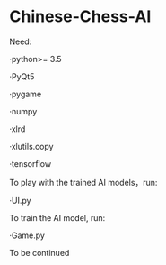 # Chinese-Chess-AI



Need:

  ·python>= 3.5
  
  ·PyQt5
  
  ·pygame
  
  ·numpy
  
  ·xlrd
  
  ·xlutils.copy
  
  ·tensorflow



To play with the trained AI models，run:

  ·UI.py



To train the AI model, run:

  ·Game.py
  
  
  
To be continued

